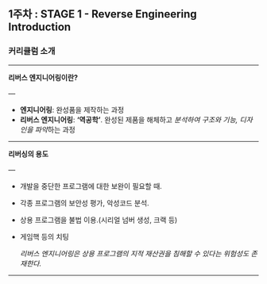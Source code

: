 ## 1주차 : **STAGE 1** - Reverse Engineering Introduction

### 커리큘럼 소개

---

**리버스 엔지니어링이란?**

—

- **엔지니어링**: 완성품을 제작하는 과정
- **리버스 엔지니어링**: **‘역공학’**. 완성된 제품을 해체하고 *분석하여 구조와 기능, 디자인을 파악*하는 과정

---

**리버싱의 용도**

—

- 개발을 중단한 프로그램에 대한 보완이 필요할 때.
- 각종 프로그램의 보안성 평가, 악성코드 분석.
- 상용 프로그램을 불법 이용.(시리얼 넘버 생성, 크랙 등)
- 게임핵 등의 치팅
    
    *리버스 엔지니어링은 상용 프로그램의 지적 재산권을 침해할 수 있다는 위험성도 존재한다.*
    

---
